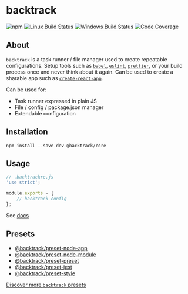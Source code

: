 # backtrack

[![npm](https://img.shields.io/npm/v/@backtrack/core.svg?label=npm%20version)](https://www.npmjs.com/package/@backtrack/core)
[![Linux Build Status](https://img.shields.io/circleci/project/github/chrisblossom/backtrack/master.svg?label=linux%20build)](https://circleci.com/gh/chrisblossom/backtrack/tree/master)
[![Windows Build Status](https://img.shields.io/appveyor/ci/chrisblossom/backtrack/master.svg?label=windows%20build)](https://ci.appveyor.com/project/chrisblossom/backtrack/branch/master)
[![Code Coverage](https://img.shields.io/codecov/c/github/chrisblossom/backtrack/master.svg)](https://codecov.io/gh/chrisblossom/backtrack/branch/master)

## About

`backtrack` is a task runner / file manager used to create repeatable configurations. Setup tools such as [`babel`](https://babeljs.io/), [`eslint`](https://eslint.org/), [`prettier`](https://prettier.io/), or your build process once and never think about it again. Can be used to create a sharable app such as [`create-react-app`](https://github.com/facebook/create-react-app).

Can be used for:

-   Task runner expressed in plain JS
-   File / config / package.json manager
-   Extendable configuration

## Installation

`npm install --save-dev @backtrack/core`

## Usage

```js
// .backtrackrc.js
'use strict';

module.exports = {
    // backtrack config
};
```

See [docs](./docs/)

## Presets

-   [@backtrack/preset-node-app](https://github.com/chrisblossom/backtrack-preset-node-app)
-   [@backtrack/preset-node-module](https://github.com/chrisblossom/backtrack-preset-node-module)
-   [@backtrack/preset-preset](https://github.com/chrisblossom/backtrack-preset-preset)
-   [@backtrack/preset-jest](https://github.com/chrisblossom/backtrack-preset-jest)
-   [@backtrack/preset-style](https://github.com/chrisblossom/backtrack-preset-style)

[Discover more `backtrack` presets](https://www.npmjs.com/search?q=backtrack-preset)

